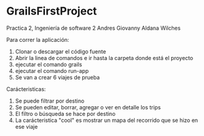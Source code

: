 # GrailsFirstProject
Practica 2, Ingeniería de software 2
Andres Giovanny Aldana Wilches

Para correr la aplicación:

1. Clonar o descargar el código fuente
2. Abrir la linea de comandos e ir hasta la carpeta donde está el proyecto
3. ejecutar el comando grails
4. ejecutar el comando run-app
5. Se van a crear 6 viajes de prueba

Carácteristicas:

1. Se puede filtrar por destino
2. Se pueden editar, borrar, agregar o ver en detalle los trips
3. El filtro o búsqueda se hace por destino
4. La carácteristica "cool"  es mostrar un mapa del recorrido que se hizo en ese viaje



